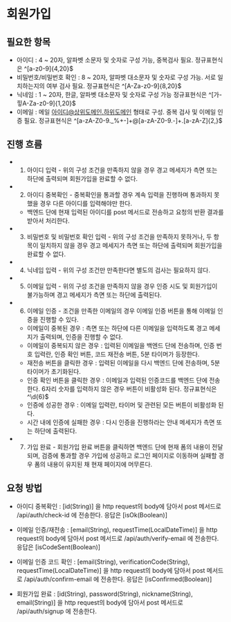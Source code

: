 # 회원가입

## 필요한 항목
- 아이디 : 4 ~ 20자, 알파벳 소문자 및 숫자로 구성 가능, 중복검사 필요. 정규표현식은 ^[a-z0-9]{4,20}$
- 비밀번호/비밀번호 확인 : 8 ~ 20자, 알파벳 대소문자 및 숫자로 구성 가능. 서로 일치하는지의 여부 검사 필요. 정규표현식은 ^[A-Za-z0-9]{8,20}$
- 닉네임 : 1 ~ 20자, 한글, 알파벳 대소문자 및 숫자로 구성 가능 정규표현식은 ^[가-힣A-Za-z0-9]{1,20}$
- 이메일 : 메일 아이디@상위도메인.하위도메인 형태로 구성. 중복 검사 및 이메일 인증 필요. 정규표현식은 ^[a-zA-Z0-9._%+-]+@[a-zA-Z0-9.-]+\.[a-zA-Z]{2,}$

## 진행 흐름
- 1. 아이디 입력 - 위의 구성 조건을 만족하지 않을 경우 경고 메세지가 측면 또는 하단에 출력되며 회원가입을 완료할 수 없다.
- 2. 아이디 중복확인 - 중복확인을 통과할 경우 계속 입력을 진행하며 통과하지 못했을 경우 다른 아이디를 입력해야만 한다.
    - 백엔드 단에 현재 입력된 아이디를 post 메서드로 전송하고 요청의 반환 결과를 받아서 처리한다.
- 3. 비밀번호 및 비밀번호 확인 입력 - 위의 구성 조건을 만족하지 못하거나, 두 항목이 일치하지 않을 경우 경고 메세지가 측면 또는 하단에 출력되며 회원가입을 완료할 수 없다.
- 4. 닉네임 입력 - 위의 구성 조건만 만족한다면 별도의 검사는 필요하지 않다.
- 5. 이메일 입력 - 위의 구성 조건을 만족하지 않을 경우 인증 시도 및 회원가입이 불가능하며 경고 메세지가 측면 또는 하단에 출력된다.
- 6. 이메일 인증 - 조건을 만족한 이메일의 경우 이메일 인증 버튼을 통해 이메일 인증을 진행할 수 있다.
    - 이메일이 중복된 경우 : 측면 또는 하단에 다른 이메일을 입력하도록 경고 메세지가 출력되며, 인증을 진행할 수 없다.
    - 이메일이 중복되지 않은 경우 : 입력된 이메일을 백엔드 단에 전송하며, 인증 번호 입력란, 인증 확인 버튼, 코드 재전송 버튼, 5분 타이머가 등장한다.
    - 재전송 버튼을 클릭한 경우 : 입력된 이메일을 다시 백엔드 단에 전송하며, 5분 타이머가 초기화된다.
    - 인증 확인 버튼을 클릭한 경우 : 이메일과 입력된 인증코드를 백엔드 단에 전송한다. 6자리 숫자를 입력하지 않은 경우 버튼이 비활성화 된다. 정규표현식은 ^\d{6}$
    - 인증에 성공한 경우 : 이메일 입력란, 타이머 및 관련된 모든 버튼이 비활성화 된다.
    - 시간 내에 인증에 실패한 경우 : 다시 인증을 진행하라는 안내 메세지가 측면 또는 하단에 출력된다.
- 7. 가입 완료 - 회원가입 완료 버튼을 클릭하면 백엔드 단에 현재 폼의 내용이 전달되며, 검증에 통과할 경우 가입에 성공하고 로그인 페이지로 이동하며 실패할 경우 폼의 내용이 유지된 채 현재 페이지에 머무른다.

## 요청 방법
- 아이디 중복확인 : [id(String)] 을 http request의 body에 담아서 post 메서드로 /api/auth/check-id 에 전송한다. 응답은 [isOk(Boolean)]

- 이메일 인증/재전송 : [email(String), requestTime(LocalDateTime)] 을 http request의 body에 담아서 post 메서드로 /api/auth/verify-email 에 전송한다. 응답은 [isCodeSent(Boolean)]

- 이메일 인증 코드 확인 : [email(String), verificationCode(String), requestTime(LocalDateTime)] 을 http request의 body에 담아서 post 메서드로 /api/auth/confirm-email 에 전송한다. 응답은 [isConfirmed(Boolean)]

- 회원가입 완료 : [id(String), password(String), nickname(String), email(String)] 을 http request의 body에 담아서 post 메서드로 /api/auth/signup 에 전송한다.